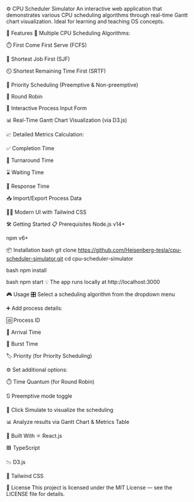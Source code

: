 ⚙️ CPU Scheduler Simulator
An interactive web application that demonstrates various CPU scheduling algorithms through real-time Gantt chart visualization. Ideal for learning and teaching OS concepts.


🚀 Features
🧠 Multiple CPU Scheduling Algorithms:

⏱️ First Come First Serve (FCFS)

📏 Shortest Job First (SJF)

⏲️ Shortest Remaining Time First (SRTF)

🎯 Priority Scheduling (Preemptive & Non-preemptive)

🔄 Round Robin

📝 Interactive Process Input Form

📊 Real-Time Gantt Chart Visualization (via D3.js)

📈 Detailed Metrics Calculation:

✅ Completion Time

🔁 Turnaround Time

⌛ Waiting Time

🚦 Response Time

📥 Import/Export Process Data

🧑‍🎨 Modern UI with Tailwind CSS

🛠️ Getting Started
📋 Prerequisites
Node.js v14+

npm v6+

📦 Installation
bash
git clone https://github.com/Heisenberg-tesla/cpu-scheduler-simulator.git
cd cpu-scheduler-simulator

bash
npm install

bash
npm start
💡 The app runs locally at http://localhost:3000

🎮 Usage
🎛️ Select a scheduling algorithm from the dropdown menu

➕ Add process details:

🆔 Process ID

🚪 Arrival Time

🔧 Burst Time

🏷️ Priority (for Priority Scheduling)

⚙️ Set additional options:

⏱️ Time Quantum (for Round Robin)

🔃 Preemptive mode toggle

🧪 Click Simulate to visualize the scheduling

📊 Analyze results via Gantt Chart & Metrics Table

🧰 Built With
⚛️ React.js

🟦 TypeScript

📉 D3.js

🎨 Tailwind CSS

📄 License
This project is licensed under the MIT License — see the LICENSE file for details.

